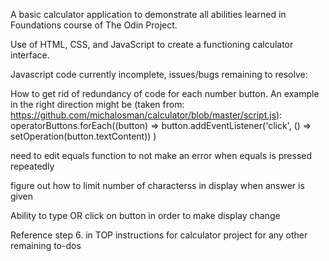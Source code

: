 A basic calculator application to demonstrate all abilities learned in Foundations course of The Odin Project.

Use of HTML, CSS, and JavaScript to create a functioning calculator interface.


Javascript code currently incomplete, issues/bugs remaining to resolve:

How to get rid of redundancy of code for each number button. An example in the right direction might be (taken from: https://github.com/michalosman/calculator/blob/master/script.js):
operatorButtons.forEach((button) =>
  button.addEventListener('click', () => setOperation(button.textContent))
)

need to edit equals function to not make an error when equals is pressed repeatedly

figure out how to limit number of characterss in display when answer is given

Ability to type OR click on button in order to make display change

Reference step 6. in TOP instructions for calculator project for any other remaining to-dos